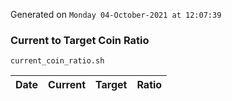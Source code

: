 Generated on `Monday 04-October-2021 at 12:07:39`

### Current to Target Coin Ratio
`current_coin_ratio.sh`

Date|Current|Target|Ratio
---|---|---|---
